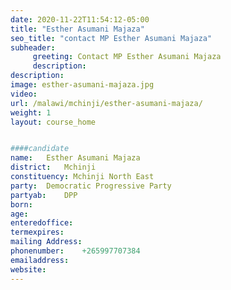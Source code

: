 ```yaml
---
date: 2020-11-22T11:54:12-05:00
title: "Esther Asumani Majaza"
seo_title: "contact MP Esther Asumani Majaza"
subheader:
     greeting: Contact MP Esther Asumani Majaza
     description: 
description: 
image: esther-asumani-majaza.jpg
video: 
url: /malawi/mchinji/esther-asumani-majaza/
weight: 1
layout: course_home


####candidate
name:	Esther Asumani Majaza
district:	Mchinji
constituency: Mchinji North East
party:	Democratic Progressive Party
partyab:	DPP
born:
age: 
enteredoffice:	
termexpires:	
mailing Address:
phonenumber:	+265997707384
emailaddress:	
website:	
---
```



